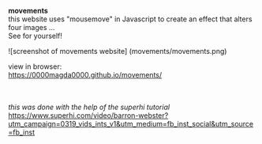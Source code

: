 **movements** <br>
this website uses "mousemove" in Javascript to create an effect that alters four images ... <br>
See for yourself!

![screenshot of movements website] (movements/movements.png)



view in browser:<br>
https://0000magda0000.github.io/movements/
<br><br><br>


*this was done with the help of the superhi tutorial* https://www.superhi.com/video/barron-webster?utm_campaign=0319_vids_ints_v1&utm_medium=fb_inst_social&utm_source=fb_inst
